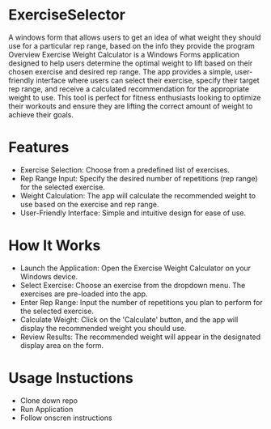 # ExerciseSelector
A windows form that allows users to get an idea of what weight they should use for a particular rep range, based on the info they provide the program
Overview
Exercise Weight Calculator is a Windows Forms application designed to help users determine the optimal weight to lift based on their chosen exercise and desired rep range. The app provides a simple, user-friendly interface where users can select their exercise, specify their target rep range, and receive a calculated recommendation for the appropriate weight to use. This tool is perfect for fitness enthusiasts looking to optimize their workouts and ensure they are lifting the correct amount of weight to achieve their goals.

# Features

- Exercise Selection: Choose from a predefined list of exercises.
- Rep Range Input: Specify the desired number of repetitions (rep range) for the selected exercise.
- Weight Calculation: The app will calculate the recommended weight to use based on the exercise and rep range.
- User-Friendly Interface: Simple and intuitive design for ease of use.

# How It Works

- Launch the Application: Open the Exercise Weight Calculator on your Windows device.
- Select Exercise: Choose an exercise from the dropdown menu. The exercises are pre-loaded into the app.
- Enter Rep Range: Input the number of repetitions you plan to perform for the selected exercise.
- Calculate Weight: Click on the 'Calculate' button, and the app will display the recommended weight you should use.
- Review Results: The recommended weight will appear in the designated display area on the form.

# Usage Instuctions

- Clone down repo
- Run Application
- Follow onscren instructions